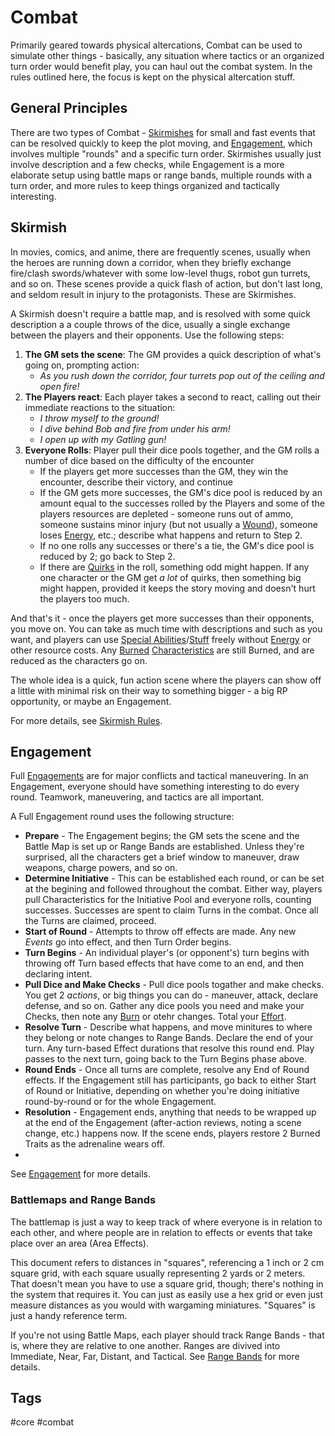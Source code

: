 # Combat

Primarily geared towards physical altercations, Combat can be used to simulate other things - basically, any situation where tactics or an organized turn order would benefit play, you can haul out the combat system. In the rules outlined here, the focus is kept on the physical altercation stuff.

## General Principles

There are two types of Combat - [Skirmishes](Skirmish.md) for small and fast events that can be resolved quickly to keep the plot moving, and [Engagement](Engagement.md), which involves multiple "rounds" and a specific turn order. Skirmishes usually just involve description and a few checks, while Engagement is a more elaborate setup using battle maps or range bands, multiple rounds with a turn order, and more rules to keep things organized and tactically interesting.

## Skirmish

In movies, comics, and anime, there are frequently scenes, usually when the heroes are running down a corridor, when they briefly exchange fire/clash swords/whatever with some low-level thugs, robot gun turrets, and so on. These scenes provide a quick flash of action, but don't last long, and seldom result in injury to the protagonists. These are Skirmishes.

A Skirmish doesn't require a battle map, and is resolved with some quick description a a couple throws of the dice, usually a single exchange between the players and their opponents. Use the following steps:

1. **The GM sets the scene**: The GM provides a quick description of what's going on, prompting action:
   - *As you rush down the corridor, four turrets pop out of the ceiling and open fire!*
2. **The Players react**: Each player takes a second to react, calling out their immediate reactions to the situation:
   - *I throw myself to the ground!*
   - *I dive behind Bob and fire from under his arm!*
   - *I open up with my Gatling gun!*
3. **Everyone Rolls**: Player pull their dice pools together, and the GM rolls a number of dice based on the difficulty of the encounter
   - If the players get more successes than the GM, they win the encounter, describe their victory, and continue
   - If the GM gets more successes, the GM's dice pool is reduced by an amount equal to the successes rolled by the Players and some of the players resources are depleted - someone runs out of ammo, someone sustains minor injury (but not usually a [Wound](WoundThreshold.md)), someone loses [Energy](Energy.md), etc.; describe what happens and return to Step 2.
   - If no one rolls any successes or there's a tie, the GM's dice pool is reduced by 2; go back to Step 2.
   - If there are [Quirks](HBCore.md) in the roll, something odd might happen. If any one character or the GM get *a lot* of quirks, then something big might happen, provided it keeps the story moving and doesn't hurt the players too much.

And that's it - once the players get more successes than their opponents, you move on. You can take as much time with descriptions and such as you want, and players can use [Special Abilities](SpecialAbilities.md)/[Stuff](YourStuff.md) freely without [Energy](Energy.md) or other resource costs. Any [Burned](Burn.md) [Characteristics](Characteristics.md) are still Burned, and are reduced as the characters go on.

The whole idea is a quick, fun action scene where the players can show off a little with minimal risk on their way to something bigger - a big RP opportunity, or maybe an Engagement.

For more details, see [Skirmish Rules](Skirmish.md).

## Engagement

Full [Engagements](Engagement.md) are for major conflicts and tactical maneuvering. In an Engagement, everyone should have something interesting to do every round. Teamwork, maneuvering, and tactics are all important.

A Full Engagement round uses the following structure:

- **Prepare** - The Engagement begins; the GM sets the scene and the Battle Map is set up or Range Bands are established. Unless they're surprised, all the characters get a brief window to maneuver, draw weapons, charge powers, and so on.
- **Determine Initiative** - This can be established each round, or can be set at the begining and followed throughout the combat. Either way, players pull Characteristics for the Initiative Pool and everyone rolls, counting successes. Successes are spent to claim Turns in the combat. Once all the Turns are claimed, proceed.
- **Start of Round** - Attempts to throw off effects are made. Any new *Events* go into effect, and then Turn Order begins.
- **Turn Begins** - An individual player's (or opponent's) turn begins with throwing off Turn based effects that have come to an end, and then declaring intent.
- **Pull Dice and Make Checks** - Pull dice pools togather and make checks. You get 2 *actions*, or big things you can do - maneuver, attack, declare defense, and so on. Gather any dice pools you need and make your Checks, then note any [Burn](Burn.md) or otehr changes. Total your [Effort](Effort.md).
- **Resolve Turn** - Describe what happens, and move minitures to where they belong or note changes to Range Bands. Declare the end of your turn. Any turn-based Effect durations that resolve this round end. Play passes to the next turn, going back to the Turn Begins phase above.
- **Round Ends** - Once all turns are complete, resolve any End of Round effects. If the Engagement still has participants, go back to either Start of Round or Initiative, depending on whether you're doing initiative round-by-round or for the whole Engagement.
- **Resolution** - Engagement ends, anything that needs to be wrapped up at the end of the Engagement (after-action reviews, noting a scene change, etc.) happens now. If the scene ends, players restore 2 Burned Traits as the adrenaline wears off.
- 
See [Engagement](Engagement.md) for more details.

### Battlemaps and Range Bands

The battlemap is just a way to keep track of where everyone is in relation to each other, and where people are in relation to effects or events that take place over an area (Area Effects).

This document refers to distances in "squares", referencing a 1 inch or 2 cm square grid, with each square usually representing 2 yards or 2 meters. That doesn't mean you have to use a square grid, though; there's nothing in the system that requires it. You can just as easily use a hex grid or even just measure distances as you would with wargaming miniatures. "Squares" is just a handy reference term.

If you're not using Battle Maps, each player should track Range Bands - that is, where they are relative to one another. Ranges are divived into Immediate, Near, Far, Distant, and Tactical. See [Range Bands](RangeBands.md) for more details.

## Tags

#core #combat